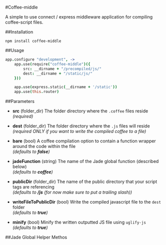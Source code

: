 #Coffee-middle

A simple to use connect / express middleware application for compiling coffee-script files.  

##Installation

```
npm install coffee-middle
```

##Usage

```coffeescript
app.configure "development", ->
	app.use(require("coffee-middle")({
        src: __dirname + "/precompiled/js/"
        dest: __dirname + "/static/js/"
    }))

    app.use(express.static(__dirname + '/static'))
    app.use(this.router)
```

##Parameters

- **src** (folder_dir) The folder directory where the `.coffee` files reside
<br /><i>(required)</i>

- **dest** (folder_dir) The folder directory where the `.js` files will reside
<br /><i>(required ONLY if you want to write the compiled coffee to a file)</i>

- **bare** (bool) A coffee compilation option to contain a function wrapper around the code within the file
<br /><i>(defaults to **false**)</i>

- **jadeFunction** (string) The name of the Jade global function (described below)
<br /><i>(defaults to **coffee**)</i>

- **publicDir** (folder_dir) The name of the public directory that your script tags are referencing
<br /><i>(defaults to **/js** (for now make sure to put a trailing slash))</i>

- **writeFileToPublicDir** (bool) Write the compiled javascript file to the `dest` folder
<br /><i>(defaults to **true**)</i>

- **minify** (bool) Minify the written outputted JS file using `uglify-js`
<br /><i>(defaults to **true**)</i>

##Jade Global Helper Methos